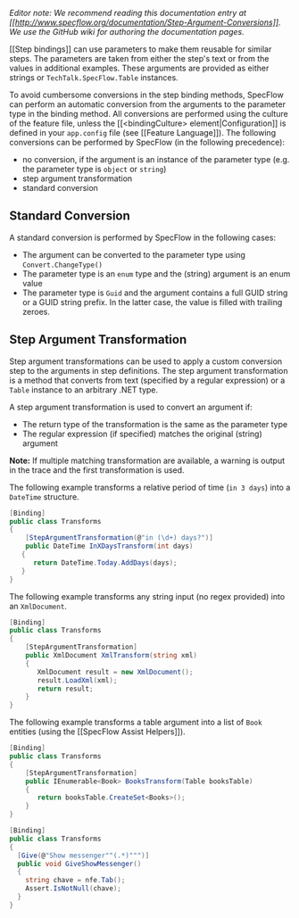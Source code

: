 _Editor note: We recommend reading this documentation entry at [[http://www.specflow.org/documentation/Step-Argument-Conversions]]. We use the GitHub wiki for authoring the documentation pages._

[[Step bindings]] can use parameters to make them reusable for similar steps. The parameters are taken from either the step's text or from the values in additional examples. These arguments are provided as either strings or `TechTalk.SpecFlow.Table` instances.

To avoid cumbersome conversions in the step binding methods, SpecFlow can perform an automatic conversion from the arguments to the parameter type in the binding method. All conversions are performed using the culture of the feature file, unless the [[&lt;bindingCulture&gt; element|Configuration]] is defined in your `app.config` file (see [[Feature Language]]). The following conversions can be performed by SpecFlow (in the following precedence):

* no conversion, if the argument is an instance of the parameter type (e.g. the parameter type is `object` or `string`)
* step argument transformation
* standard conversion

<!-- why is this not the order of the bulleted list above? -->

## Standard Conversion

A standard conversion is performed by SpecFlow in the following cases:

* The argument can be converted to the parameter type using `Convert.ChangeType()`
* The parameter type is an `enum` type and the (string) argument is an enum value
* The parameter type is `Guid` and the argument contains a full GUID string or a GUID string prefix. In the latter case, the value is filled with trailing zeroes.

## Step Argument Transformation

Step argument transformations can be used to apply a custom conversion step to the arguments in step definitions. The step argument transformation is a method that converts from text (specified by a regular expression) or a `Table` instance to an arbitrary .NET type.

A step argument transformation is used to convert an argument if:

* The return type of the transformation is the same as the parameter type
* The regular expression (if specified) matches the original (string) argument

**Note:** If multiple matching transformation are available, a warning is output in the trace and the first transformation is used.

The following example transforms a relative period of time (`in 3 days`) into a `DateTime` structure.

```c#
[Binding]
public class Transforms
{
    [StepArgumentTransformation(@"in (\d+) days?")]
    public DateTime InXDaysTransform(int days)
   {
      return DateTime.Today.AddDays(days);
   }
}
```

The following example transforms any string input (no regex provided) into an `XmlDocument`.

```c#
[Binding]
public class Transforms
{
    [StepArgumentTransformation]
    public XmlDocument XmlTransform(string xml)
    {
       XmlDocument result = new XmlDocument();
       result.LoadXml(xml);
       return result;
    }
}
```

The following example transforms a table argument into a list of `Book` entities (using the [[SpecFlow Assist Helpers]]). 

```c#
[Binding]
public class Transforms
{
    [StepArgumentTransformation]
    public IEnumerable<Book> BooksTransform(Table booksTable)
    {
       return booksTable.CreateSet<Books>();
    }
}
```

```c#
[Binding]
public class Transforms
{
  [Give(@"Show messenger""(.*)""")]
  public void GiveShowMessenger()
  {
    string chave = nfe.Tab();
    Assert.IsNotNull(chave);
  }
}
```